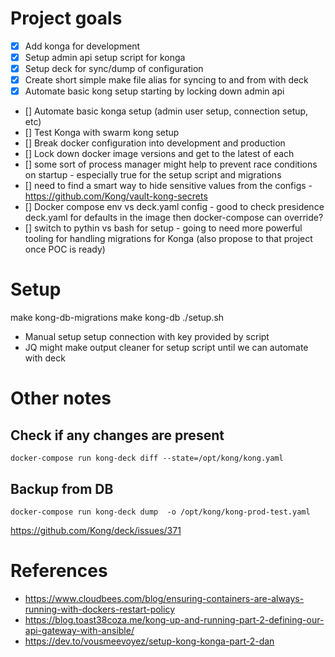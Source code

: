 # Project goals
- [X] Add konga for development
- [X] Setup admin api setup script for konga
- [X] Setup deck for sync/dump of configuration
- [X] Create short simple make file alias for syncing to and from with deck
- [X] Automate basic kong setup starting by locking down admin api
- [] Automate basic konga setup (admin user setup, connection setup, etc)
- [] Test Konga with swarm kong setup 
- [] Break docker configuration into development and production
- [] Lock down docker image versions and get to the latest of each
- [] some sort of process manager might help to prevent race conditions on startup - especially true for the setup script and migrations
- [] need to find a smart way to hide sensitive values from the configs - https://github.com/Kong/vault-kong-secrets
- [] Docker compose env vs deck.yaml config - good to check presidence deck.yaml for defaults in the image then docker-compose can override?
- [] switch to pythin vs bash for setup - going to need more powerful tooling for handling migrations for Konga (also propose to that project once POC is ready)

# Setup
make kong-db-migrations
make kong-db
./setup.sh

- Manual setup setup connection with key provided by script
- JQ might make output cleaner for setup script until we can automate with deck

# Other notes
## Check if any changes are present
```
docker-compose run kong-deck diff --state=/opt/kong/kong.yaml

```

## Backup from DB
```
docker-compose run kong-deck dump  -o /opt/kong/kong-prod-test.yaml
```
https://github.com/Kong/deck/issues/371

# References
- https://www.cloudbees.com/blog/ensuring-containers-are-always-running-with-dockers-restart-policy
- https://blog.toast38coza.me/kong-up-and-running-part-2-defining-our-api-gateway-with-ansible/
- https://dev.to/vousmeevoyez/setup-kong-konga-part-2-dan
